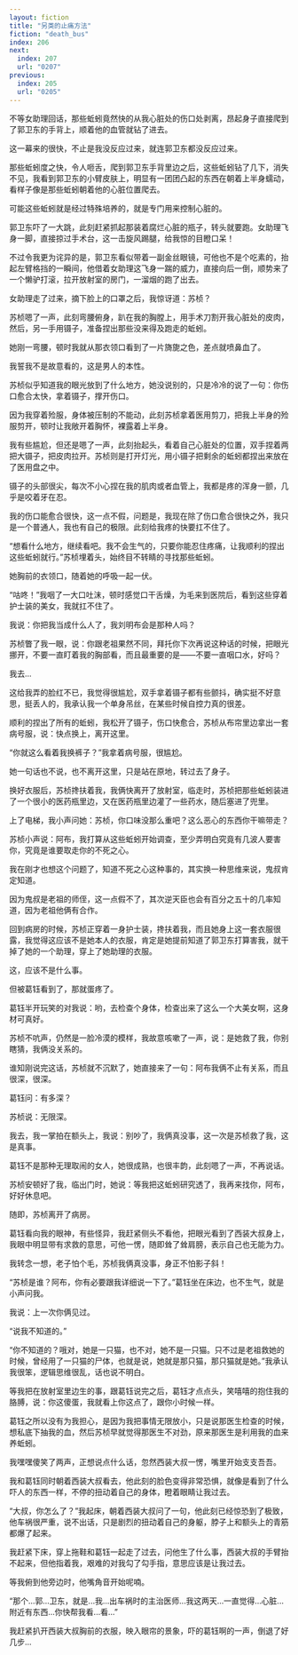 ```yaml
---
layout: fiction
title: "另类的止痛方法"
fiction: "death_bus"
index: 206
next:
  index: 207
  url: "0207"
previous:
  index: 205
  url: "0205"
---
```

不等女助理回话，那些蚯蚓竟然快的从我心脏处的伤口处剥离，昂起身子直接爬到了郭卫东的手背上，顺着他的血管就钻了进去。

这一幕来的很快，不止是我没反应过来，就连郭卫东都没反应过来。

那些蚯蚓度之快，令人咂舌，爬到郭卫东手背里边之后，这些蚯蚓钻了几下，消失不见，我看到郭卫东的小臂皮肤上，明显有一团团凸起的东西在朝着上半身蠕动，看样子像是那些蚯蚓朝着他的心脏位置爬去。

可能这些蚯蚓就是经过特殊培养的，就是专门用来控制心脏的。

郭卫东吓了一大跳，此刻赶紧抓起那装着腐烂心脏的瓶子，转头就要跑。女助理飞身一脚，直接掠过手术台，这一击旋风踢腿，给我惊的目瞪口呆！

不过令我更为诧异的是，郭卫东看似带着一副金丝眼镜，可他也不是个吃素的，抬起左臂格挡的一瞬间，他借着女助理这飞身一踹的威力，直接向后一倒，顺势来了一个懒驴打滚，拉开放射室的房门，一溜烟的跑了出去。

女助理走了过来，摘下脸上的口罩之后，我惊讶道：苏桢？

苏桢嗯了一声，此刻弯腰俯身，趴在我的胸膛上，用手术刀割开我心脏处的皮肉，然后，另一手用镊子，准备捏出那些没来得及跑走的蚯蚓。

她刚一弯腰，顿时我就从那衣领口看到了一片旖旎之色，差点就喷鼻血了。

我誓我不是故意看的，这是男人的本性。

苏桢似乎知道我的眼光放到了什么地方，她没说别的，只是冷冷的说了一句：你伤口愈合太快，拿着镊子，撑开伤口。

因为我穿着殓服，身体被压制的不能动，此刻苏桢拿着医用剪刀，把我上半身的殓服剪开，顿时让我敞开着胸怀，裸露着上半身。

我有些尴尬，但还是嗯了一声，此刻抬起头，看着自己心脏处的位置，双手捏着两把大镊子，把皮肉拉开。苏桢则是打开灯光，用小镊子把剩余的蚯蚓都捏出来放在了医用盘之中。

镊子的头部很尖，每次不小心捏在我的肌肉或者血管上，我都是疼的浑身一颤，几乎是咬着牙在忍。

我的伤口能愈合很快，这一点不假，问题是，我现在除了伤口愈合很快之外，我只是一个普通人，我也有自己的极限。此刻给我疼的快要扛不住了。

“想看什么地方，继续看吧。我不会生气的，只要你能忍住疼痛，让我顺利的捏出这些蚯蚓就行。”苏桢埋着头，始终目不转睛的寻找那些蚯蚓。

她胸前的衣领口，随着她的呼吸一起一伏。

“咕咚！”我咽了一大口吐沫，顿时感觉口干舌燥，为毛来到医院后，看到这些穿着护士装的美女，我就扛不住了。

我说：你把我当成什么人了，我刘明布会是那种人吗？

苏桢瞥了我一眼，说：你跟老祖果然不同，拜托你下次再说这种话的时候，把眼光挪开，不要一直盯着我的胸部看，而且最重要的是――不要一直咽口水，好吗？

我去...

这给我弄的脸红不已，我觉得很尴尬，双手拿着镊子都有些颤抖，确实挺不好意思，挺丢人的，我承认我一个单身吊丝，在某些时候自控力真的很差。

顺利的捏出了所有的蚯蚓，我松开了镊子，伤口快愈合，苏桢从布帘里边拿出一套病号服，说：快点换上，离开这里。

“你就这么看着我换裤子？”我拿着病号服，很尴尬。

她一句话也不说，也不离开这里，只是站在原地，转过去了身子。

换好衣服后，苏桢搀扶着我，我俩快离开了放射室，临走时，苏桢把那些蚯蚓装进了一个很小的医药瓶里边，又在医药瓶里边灌了一些药水，随后塞进了兜里。

上了电梯，我小声问她：苏桢，你口味没那么重吧？这么恶心的东西你干嘛带走？

苏桢小声说：阿布，我打算从这些蚯蚓开始调查，至少弄明白究竟有几波人要害你，究竟是谁要取走你的不死之心。

我在刚才也想这个问题了，知道不死之心这种事的，其实换一种思维来说，鬼叔肯定知道。

因为鬼叔是老祖的师侄，这一点假不了，其次逆天臣也会有百分之五十的几率知道，因为老祖他俩有合作。

回到病房的时候，苏桢正穿着一身护士装，搀扶着我，而且她身上这一套衣服很露，我觉得这应该不是她本人的衣服，肯定是她提前知道了郭卫东打算害我，就干掉了她的一个助理，穿上了她助理的衣服。

这，应该不是什么事。

但被葛钰看到了，那就蛋疼了。

葛钰半开玩笑的对我说：哟，去检查个身体，检查出来了这么一个大美女啊，这身材可真好。

苏桢不吭声，仍然是一脸冷漠的模样，我故意咳嗽了一声，说：是她救了我，你别瞎猜，我俩没关系的。

谁知刚说完这话，苏桢就不沉默了，她直接来了一句：阿布我俩不止有关系，而且很深，很深。

葛钰问：有多深？

苏桢说：无限深。

我去，我一掌拍在额头上，我说：别吵了，我俩真没事，这一次是苏桢救了我，这是真事。

葛钰不是那种无理取闹的女人，她很成熟，也很丰韵，此刻嗯了一声，不再说话。

苏桢安顿好了我，临出门时，她说：等我把这蚯蚓研究透了，我再来找你，阿布，好好休息吧。

随即，苏桢离开了病房。

葛钰看向我的眼神，有些怪异，我赶紧侧头不看他，把眼光看到了西装大叔身上，我眼中明显带有求救的意思，可他一愣，随即耸了耸肩膀，表示自己也无能为力。

我转念一想，老子怕个毛，苏桢我俩真没事，身正不怕影子斜！

“苏桢是谁？阿布，你有必要跟我详细说一下了。”葛钰坐在床边，也不生气，就是小声问我。

我说：上一次你俩见过。

“说我不知道的。”

“你不知道的？哦对，她是一只猫，也不对，她不是一只猫。只不过是老祖救她的时候，曾经用了一只猫的尸体，也就是说，她就是那只猫，那只猫就是她。”我承认我很笨，逻辑思维很乱，话也说不明白。

等我把在放射室里边生的事，跟葛钰说完之后，葛钰才点点头，笑嘻嘻的抱住我的胳膊，说：你这傻蛋，我就看上你这点了，跟你小时候一样。

葛钰之所以没有为我担心，是因为我把事情无限放小，只是说那医生检查的时候，想私底下抽我的血，然后苏桢早就觉得那医生不对劲，原来那医生是利用我的血来养蚯蚓。

我嘿嘿傻笑了两声，正想说点什么话，忽然西装大叔一愣，嘴里开始支支吾吾。

我和葛钰同时朝着西装大叔看去，他此刻的脸色变得非常恐惧，就像是看到了什么吓人的东西一样，不停的扭动着自己的身体，瞪着眼睛让我过去。

“大叔，你怎么了？”我起床，朝着西装大叔问了一句，他此刻已经惊恐到了极致，他车祸很严重，说不出话，只是剧烈的扭动着自己的身躯，脖子上和额头上的青筋都爆了起来。

我赶紧下床，穿上拖鞋和葛钰一起走了过去，问他生了什么事，西装大叔的手臂抬不起来，但他指着我，艰难的对我勾了勾手指，意思应该是让我过去。

等我俯到他旁边时，他嘴角音开始呢喃。

“那个...郭...卫东，就是...我...出车祸时的主治医师...我这两天...一直觉得...心脏...附近有东西...你快帮我看...看...”

我赶紧扒开西装大叔胸前的衣服，映入眼帘的景象，吓的葛钰啊的一声，倒退了好几步...